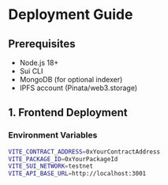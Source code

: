 # Deployment Guide

## Prerequisites
- Node.js 18+
- Sui CLI
- MongoDB (for optional indexer)
- IPFS account (Pinata/web3.storage)

## 1. Frontend Deployment

### Environment Variables
```bash
VITE_CONTRACT_ADDRESS=0xYourContractAddress
VITE_PACKAGE_ID=0xYourPackageId
VITE_SUI_NETWORK=testnet
VITE_API_BASE_URL=http://localhost:3001
